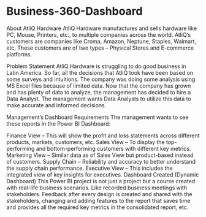 # Business-360-Dashboard

About AtliQ Hardware
AtliQ Hardware manufactures and sells hardware like PC, Mouse, Printers, etc., to multiple companies across the world. AtliQ’s customers are companies like Croma, Amazon, Neptune, Staples, Walmart, etc. These customers are of two types – Physical Stores and E-commerce platforms.

Problem Statement
AtliQ Hardware is struggling to do good business in Latin America. So far, all the decisions that AtliQ took have been based on some surveys and intuitions. The company was doing some analysis using MS Excel files because of limited data. Now that the company has grown and has plenty of data to analyze, the management has decided to hire a Data Analyst. The management wants Data Analysts to utilize this data to make accurate and informed decisions.

Management’s Dashboard Requirements
The management wants to see these reports in the Power BI Dashboard:

Finance View – This will show the profit and loss statements across different products, markets, customers, etc.
Sales View – To display the top-performing and bottom-performing customers with different key metrics.
Marketing View – Similar data as of Sales View but product-based instead of customers.
Supply Chain – Reliability and accuracy to better understand the supply chain performance.
Executive View – This includes the integrated view of key insights for executives.
Dashboard Created (Dynamic Dashboard)
This Power BI project is not just a project but a course created with real-life business scenarios. Like recorded business meetings with stakeholders. Feedback after every design is created and shared with the stakeholders, changing and adding features to the report that saves time and provides all the required key metrics in the consolidated report, etc.
